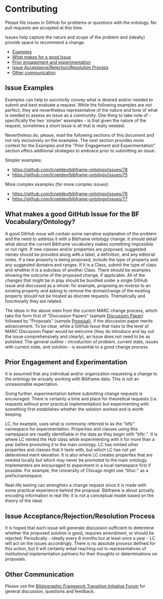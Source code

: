 # Contributing

Please file issues in GitHub for problems or questions with the ontology.  No pull 
requests are accepted at this time.

Issues help capture the nature and scope of the problem and (ideally) provide 
space to recommend a change.

- [Examples](#issue-examples)
- [What makes for a good Issue](#what-makes-a-good-github-issue-for-the-bf-vocabularyontology)
- [Prior engagement and experimentation](#prior-engagement-and-experimentation)
- [Issue Acceptance/Rejection/Resolution Process](#issue-acceptancerejectionresolution-process)
- [Other communication](#other-communication)

## Issue Examples

Examples can help to succinctly convey what is desired and/or needed to submit and 
best evaluate a request.  While the following examples are not perfect, they are nevertheless 
representative of the nature and tone of what is needed to assess an issue as a 
community.  One thing to take note of - specifically the two 'simpler' examples - 
is that given the nature of the request, sometimes
a short Issue is all that is really needed.

Nevertheless do, please, read the following sections of this document and not rely
exclusively on the examples.  The next section provides more context for the 
Examples and the "Prior Engagement and Experimentation" section offers 
additional strategies to embrace prior to submitting an issue.

Simpler examples:
- https://github.com/lcnetdev/bibframe-ontology/issues/78
- https://github.com/lcnetdev/bibframe-ontology/issues/75

More complex examples (for more complex issues):
- https://github.com/lcnetdev/bibframe-ontology/issues/76
- https://github.com/lcnetdev/bibframe-ontology/issues/77

## What makes a good GitHub Issue for the BF Vocabulary/Ontology?

A good GitHub issue will contain some narrative explanation of the problem and the 
need to address it with a Bibframe ontology change.  It should detail what about the 
current Bibframe vocabulary makes something impossible or not right.   If new classes 
and/or properties are proposed, suggested names should be provided along with a label, 
a definition, and any editorial notes.  If a new property is being proposed, include 
the type of property and any suggested domains and ranges.  If it is a Class, submit 
the type of class and whether it is a subclass of another Class. There should be examples 
showing the outcome of the proposed change, if applicable.   All of the changes that 
might be in play should be bundled under a single GitHub issue and discussed as a 
whole: for example, proposing an inverse to an existing property *and* asking to 
remove the domain/range of the existing property should not be treated as discrete 
requests. Thematically and functionally they are related. 

The ideas in the above stem from the current MARC change process, which take the form first of 
"Discussion Papers" (sample [Discussion Paper](https://www.loc.gov/marc/mac/2021/2021-dp09.html))
followed by "Proposals" (sample [Proposal](https://www.loc.gov/marc/mac/2021/2021-10.html)), 
if the discussion paper merits advancement. To be clear, while a GitHub Issue that 
rises to the level of MARC Discussion Paper would be welcome (they do introduce and lay out the issue 
comprehensively and clearly), an Issue does not need to be as polished. The general 
outline - introduction of problem, current state, issues with current state, and solution - 
is essential to a good change process.

## Prior Engagement and Experimentation

It is assumed that any individual and/or organization requesting a change to the ontology be 
actually working with Bibframe data.  This is not an unreasonable expectation. 

Going further, experimentation before submitting change requests is encouraged.  There 
is certainly a time and place for theoretical requests (i.e. requests without prior practical 
implementation) but experimenting with something first establishes whether the solution worked 
and is worth keeping.  

LC, for example, uses what is commonly referred to as the "bflc" namespace for experimentation.  Properties
and classes using this namespace are readily identifiable in the data as they begin with "bflc:".  It 
is where LC minted the Hub class while experimenting with it for more than a year before 
promoting it to the main ontology.  LC has minted other properties and classes that it tests with, 
but which LC has not yet determined merit elevation.  It is also where LC creates properties that are 
needed locally but which may never be promoted to the main ontology. Implementers are encouraged to
experiment in a local namespace first if possible.  For example, the University of Chicago might use 
"bfuc:" as a prefix/namespace.

Real-life testing can strengthen a change request since it is made with some practical experience 
behind the proposal.  Bibframe is about actually encoding information in real life; it is not a 
conceptual model based on the theory of the ideal.  

## Issue Acceptance/Rejection/Resolution Process

It is hoped that each issue will generate discussion sufficient to determine whether the proposed 
solution is good, requires amendment, or should be rejected.  Periodically - ideally every 6 months but 
at least once a year - LC will act on the issues accordingly.  There is no absolute process defined
for this action, but it will certainly entail reaching out to representatives of institutional implementation
partners for their thoughts or determinations on proposals.

## Other Communication

Please use the [Bibliographic Framework Transition Initiative Forum](mailto:BIBFRAME@LISTSERV.LOC.GOV) 
for general discussion, questions and feedback.  
